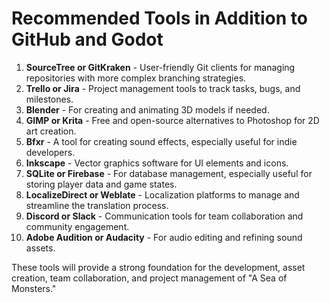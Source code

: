 # Recommended Tools in Addition to GitHub and Godot

1. **SourceTree or GitKraken** - User-friendly Git clients for managing repositories with more complex branching strategies.
2. **Trello or Jira** - Project management tools to track tasks, bugs, and milestones.
3. **Blender** - For creating and animating 3D models if needed.
4. **GIMP or Krita** - Free and open-source alternatives to Photoshop for 2D art creation.
5. **Bfxr** - A tool for creating sound effects, especially useful for indie developers.
6. **Inkscape** - Vector graphics software for UI elements and icons.
7. **SQLite or Firebase** - For database management, especially useful for storing player data and game states.
8. **LocalizeDirect or Weblate** - Localization platforms to manage and streamline the translation process.
9. **Discord or Slack** - Communication tools for team collaboration and community engagement.
10. **Adobe Audition or Audacity** - For audio editing and refining sound assets.

These tools will provide a strong foundation for the development, asset creation, team collaboration, and project management of "A Sea of Monsters."
